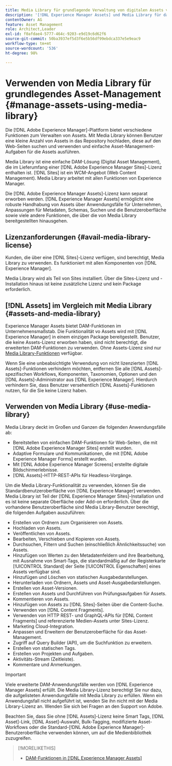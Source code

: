 ```yaml
---
title: Media Library für grundlegende Verwaltung von digitalen Assets verwenden
description: '[!DNL Experience Manager Assets] und Media Library für das Asset-Management.'
contentOwner: AG
feature: Asset Management
role: Architect,Leader
exl-id: f0afdae4-5777-464c-9203-e9d19c6d62f6
source-git-commit: 50ba3937ef5d3f6e5b56df99ebdca337e5e9eac9
workflow-type: tm+mt
source-wordcount: '536'
ht-degree: 98%

---
```


<!--

Define Media Lib
Define req for it
Define use cases
Define what is not included

-->

# Verwenden von Media Library für grundlegendes Asset-Management {#manage-assets-using-media-library}

Die [!DNL Adobe Experience Manager]-Plattform bietet verschiedene Funktionen zum Verwalten von Assets. Mit Media Library können Benutzer eine kleine Anzahl von Assets in das Repository hochladen, diese auf den Web-Seiten suchen und verwenden und einfache Asset-Management-Aufgaben für die Assets ausführen.

Media Library ist eine einfache DAM-Lösung (Digital Asset Management), die im Lieferumfang einer [!DNL Adobe Experience Manager Sites]-Lizenz enthalten ist. [!DNL Sites] ist ein WCM-Angebot (Web Content Management). Media Library arbeitet mit allen Funktionen von Experience Manager.

Die [!DNL Adobe Experience Manager Assets]-Lizenz kann separat erworben werden. [!DNL Experience Manager Assets] ermöglicht eine robuste Handhabung von Assets über Anwendungsfälle für Unternehmen, Anpassungen für Metadaten, Schemas, Suchen und die Benutzeroberfläche sowie viele andere Funktionen, die über die von Media Library bereitgestellten hinausgehen.

## Lizenzanforderungen {#avail-media-library-license}

Kunden, die über eine [!DNL Sites]-Lizenz verfügen, sind berechtigt, Media Library zu verwenden. Es funktioniert mit allen Komponenten von [!DNL Experience Manager].

Media Library wird als Teil von Sites installiert. Über die Sites-Lizenz und -Installation hinaus ist keine zusätzliche Lizenz und kein Package erforderlich.

## [!DNL Assets] im Vergleich mit Media Library {#assets-and-media-library}

Experience Manager Assets bietet DAM-Funktionen im Unternehmensmaßstab. Die Funktionalität vo Assets wird mit [!DNL Experience Manager] in einem einzigen Package bereitgestellt. Benutzer, die keine Assets-Lizenz erworben haben, sind nicht berechtigt, die erweiterten DAM-Funktionen zu verwenden. Ohne Assets-Lizenz sind nur [Media Library-Funktionen](#use-media-library) verfügbar.

Wenn Sie eine unbeabsichtigte Verwendung von nicht lizenzierten [!DNL Assets]-Funktionen verhindern möchten, entfernen Sie alle [!DNL Assets]-spezifischen Workflows, Komponenten, Taxonomien, Optionen und den [!DNL Assets]-Administrator aus [!DNL Experience Manager]. Hierdurch verhindern Sie, dass Benutzer versehentlich [!DNL Assets]-Funktionen nutzen, für die Sie keine Lizenz haben.

## Verwenden von Media Library {#use-media-library}

Media Library deckt im Großen und Ganzen die folgenden Anwendungsfälle ab:

* Bereitstellen von einfachen DAM-Funktionen für Web-Seiten, die mit [!DNL Adobe Experience Manager Sites] erstellt wurden.
* Adaptive Formulare und Kommunikationen, die mit [!DNL Adobe Experience Manager Forms] erstellt wurden.
* Mit [!DNL Adobe Experience Manager Screens] erstellte digitale Bildschirmerlebnisse.
* [!DNL Assets]-HTTP-REST-APIs für Headless-Vorgänge.

<!-- TBD: Remove this after confirmation. May need to merge this list with the list provided by PMs.

* Static renditions
-->

Um die Media Library-Funktionalität zu verwenden, können Sie die Standardbenutzeroberfläche von [!DNL Experience Manager] verwenden. Media Library ist Teil der [!DNL Experience Manager Sites]-Installation und es ist keine separate Oberfläche oder Add-on erforderlich. Über die vorhandene Benutzeroberfläche sind Media Library-Benutzer berechtigt, die folgenden Aufgaben auszuführen:

* Erstellen von Ordnern zum Organisieren von Assets.
* Hochladen von Assets.
* Veröffentlichen von Assets.
* Bearbeiten, Verschieben und Kopieren von Assets.
* Durchsuchen, Filtern und Suchen (einschließlich Ähnlichkeitssuche) von Assets.
* Hinzufügen von Werten zu den Metadatenfeldern und ihre Bearbeitung, mit Ausnahme von Smart-Tags, die standardmäßig auf der Registerkarte [!UICONTROL Standard] der Seite [!UICONTROL Eigenschaften] eines Assets verfügbar sind.
* Hinzufügen und Löschen von statischen Ausgabedarstellungen.
* Herunterladen von Ordnern, Assets und Asset-Ausgabedarstellungen.
* Erstellen von Asset-Versionen.
* Erstellen von Assets und Durchführen von Prüfungsaufgaben für Assets.
* Kommentieren von Assets.
* Hinzufügen von Assets zu [!DNL Sites]-Seiten über die Content-Suche.
* Verwenden von [!DNL Content Fragments].
* Verwenden von HTTP REST- und GraphQL-APIs für [!DNL Content Fragments] und referenzierte Medien-Assets unter Sites-Lizenz.
* Marketing Cloud-Integration.
* Anpassen und Erweitern der Benutzeroberfläche für das Asset-Management.
* Zugriff auf Query Builder (API), um die Suchfunktion zu erweitern.
* Erstellen von statischen Tags.
* Erstellen von Projekten und Aufgaben.
* Aktivitäts-Stream (Zeitleiste).
* Kommentare und Anmerkungen.

<!-- TBD: Define exactly which basic Assets workflow are available for use with Media Library?

As per PM, we must avoid stating such a list, as we don't have a list that makes sense in Cloud Service.
-->

>[!IMPORTANT]
>
>Viele erweiterte DAM-Anwendungsfälle werden von [!DNL Experience Manager Assets] erfüllt. Die Media Library-Lizenz berechtigt Sie nur dazu, die aufgelisteten Anwendungsfälle mit Media Library zu erfüllen. Wenn ein Anwendungsfall nicht aufgeführt ist, wenden Sie ihn nicht mit der Media Library-Lizenz an. Wenden Sie sich bei Fragen an den Support von Adobe.

Beachten Sie, dass Sie ohne [!DNL Assets]-Lizenz keine Smart Tags, [!DNL Asset]-Link, [!DNL Asset]-Auswahl, Bulk-Tagging, modifizierte Asset-Workflows oder die Standard-[!DNL Adobe Experience Manager]-Benutzeroberfläche verwenden können, um auf die Medienbibliothek zuzugreifen.

<!-- TBD: Add a CTA - how to contact Adobe for queries. -->

>[!MORELIKETHIS]
>
>* [DAM-Funktionen in  [!DNL Experience Manager Assets]](https://experienceleague.adobe.com/docs/experience-manager-64/assets/home.html?lang=de)

